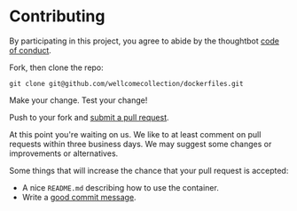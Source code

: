 # Contributing

By participating in this project, you agree to abide by the thoughtbot [code of conduct].

[code of conduct]: https://thoughtbot.com/open-source-code-of-conduct

Fork, then clone the repo:

    git clone git@github.com/wellcomecollection/dockerfiles.git

Make your change. Test your change!

Push to your fork and [submit a pull request][pr].

[pr]: https://github.com/wellcomecollection/dockerfiles/compare/

At this point you're waiting on us. We like to at least comment on pull requests
within three business days. We may suggest some changes or improvements or alternatives.

Some things that will increase the chance that your pull request is accepted:

- A nice `README.md` describing how to use the container.
- Write a [good commit message][commit].

[commit]: http://tbaggery.com/2008/04/19/a-note-about-git-commit-messages.html
